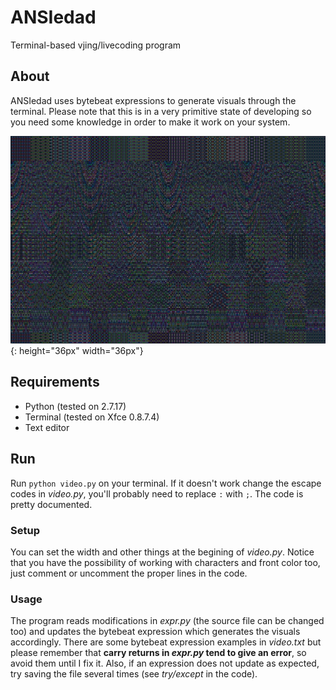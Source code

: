 # ANSIedad
Terminal-based vjing/livecoding program

## About
ANSIedad uses bytebeat expressions to generate visuals through the terminal. Please note that this is in a very primitive state of developing so you need some knowledge in order to make it work on your system.

![](https://raw.githubusercontent.com/gabochi/ANSIedad/master/screenshots/odiseo2.jpg?raw=true){: height="36px" width="36px"}

## Requirements
* Python (tested on 2.7.17)
* Terminal (tested on Xfce 0.8.7.4)
* Text editor

## Run
Run `python video.py` on your terminal. If it doesn't work change the escape codes in *video.py*, you'll probably need to replace `:` with `;`. The code is pretty documented.
### Setup
You can set the width and other things at the begining of *video.py*. Notice that you have the possibility of working with characters and front color too, just comment or uncomment the proper lines in the code.
### Usage
The program reads modifications in *expr.py* (the source file can be changed too) and updates the bytebeat expression which generates the visuals accordingly. There are some bytebeat expression examples in *video.txt* but please remember that **carry returns in *expr.py* tend to give an error**, so avoid them until I fix it. Also, if an expression does not update as expected, try saving the file several times (see *try/except* in the code).
